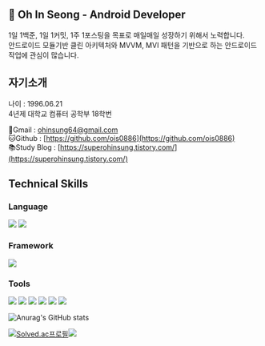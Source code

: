 ## 👋 Oh In Seong - Android Developer
1일 1백준, 1일 1커밋, 1주 1포스팅을 목표로 매일매일 성장하기 위해서 노력합니다.</br>
안드로이드 모듈기반 클린 아키텍처와 MVVM, MVI 패턴을 기반으로 하는 안드로이드 작업에 관심이 많습니다.</br>

<!-- 여기는 나중에 추가
ComposeUI을 기반으로 한 사용자 중심의 직관적인 UI를 만들어내기 위해서 노력하고 있습니다.</br>
-->
## **자기소개**

나이 : 1996.06.21<br>
4년제 대학교 컴퓨터 공학부 18학번

📧Gmail : [ohinsung64@gmail.com](mailto:ohinsung64@gmail.com)<br>
🐱Github : [https://github.com/ois0886](https://github.com/ois0886)<br>
📚Study Blog : [https://superohinsung.tistory.com/](https://superohinsung.tistory.com/)

## Technical Skills
### Language
<img src="https://img.shields.io/badge/Kotlin-7F52FF?style=for-the-badge&logo=Kotlin&logoColor=white"/> <img src="https://img.shields.io/badge/JAVA-007396.svg?style=for-the-badge&logo=JAVA&logoColor=black"> 
<!-- 여기는 나중에 추가
<img src="https://img.shields.io/badge/Python-3776AB?style=for-the-badge&logo=python&logoColor=white"/>
-->

### Framework
<img src="https://img.shields.io/badge/Android-3DDC84?style=for-the-badge&logo=Android&logoColor=white"/> 
<!-- 여기는 나중에 추가
<img src="https://img.shields.io/badge/Fastapi-009688?style=for-the-badge&logo=Fastapi&logoColor=white"/> <img src="https://img.shields.io/badge/Django-092E20?style=for-the-badge&logo=Django&logoColor=white"/> <img src="https://img.shields.io/badge/Flask-000000?style=for-the-badge&logo=Flask&logoColor=white"/> 
-->

### Tools
<img src="https://img.shields.io/badge/Git-F05032?style=for-the-badge&logo=Git&logoColor=white"/> <img src="https://img.shields.io/badge/Github-181717?style=for-the-badge&logo=Github&logoColor=white"/> <img src="https://img.shields.io/badge/Visual%20Studio%20Code-007ACC.svg?style=for-the-badge&logo=Visual%20Studio%20Code&logoColor=white"> <img src="https://img.shields.io/badge/Android%20Studio-3DDC84.svg?style=for-the-badge&logo=Android%20Studio&logoColor=white"> <img src="https://img.shields.io/badge/IntelliJ%20IDEA-000000.svg?style=for-the-badge&logo=IntelliJ%20IDEA&logoColor=white"> <img src="https://img.shields.io/badge/Firebase-FFCA28.svg?style=for-the-badge&logo=Firebase&logoColor=white"> 
<!-- 여기는 나중에 추가
<img src="https://img.shields.io/badge/Pycharm-000000.svg?style=for-the-badge&logo=Pycharm&logoColor=white">
-->

![Anurag's GitHub stats](https://github-readme-stats.vercel.app/api?username=ois0886&show_icons=true&theme=dark)

[![Solved.ac프로필](http://mazassumnida.wtf/api/v2/generate_badge?boj=ois0886)](https://solved.ac/ois0886)<img src="http://mazandi.herokuapp.com/api?handle=ois0886&theme=warm"/>
